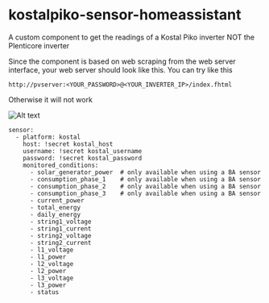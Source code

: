 # kostalpiko-sensor-homeassistant
A custom component to get the readings of a Kostal Piko inverter NOT the Plenticore inverter

Since the component is based on web scraping from the web server interface, your web server should look like this.
You can try like this
```
http://pvserver:<YOUR_PASSWORD>@<YOUR_INVERTER_IP>/index.fhtml
```
Otherwise it will not work

![Alt text](https://github.com/gieljnssns/kostalpiko-sensor-homeassistant/blob/master/img/Schermafbeelding%202020-03-30%20om%2011.25.18.png?raw=true "Optional Title")

```
sensor:
  - platform: kostal
    host: !secret kostal_host
    username: !secret kostal_username
    password: !secret kostal_password
    monitored_conditions:
      - solar_generator_power  # only available when using a BA sensor
      - consumption_phase_1    # only available when using a BA sensor
      - consumption_phase_2    # only available when using a BA sensor
      - consumption_phase_3    # only available when using a BA sensor
      - current_power
      - total_energy
      - daily_energy
      - string1_voltage
      - string1_current
      - string2_voltage
      - string2_current
      - l1_voltage
      - l1_power
      - l2_voltage
      - l2_power
      - l3_voltage
      - l3_power
      - status
```
